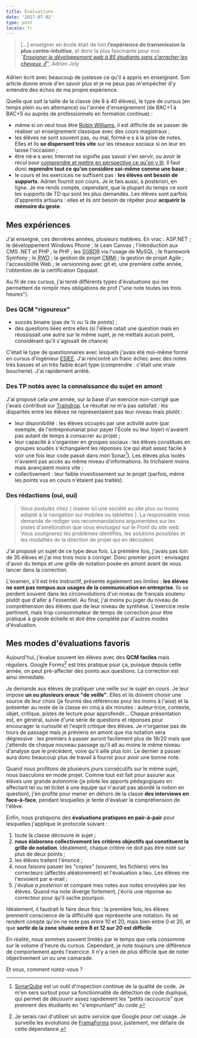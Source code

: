 ```yaml
---
title: Évaluations
date: '2017-07-02'
type: post
locale: fr
---
```


> [...] enseigner en école était de loin **l’expérience de transmission la plus contre-intuitive**, et donc la plus fascinante pour moi.  
> <cite>"[Enseigner le développement web à 85 étudiants sans s’arracher les cheveux ✌️](https://medium.com/scribe/enseigner-le-d%C3%A9veloppement-web-%C3%A0-85-%C3%A9tudiants-sans-sarracher-les-cheveux-%EF%B8%8F-e518274f7063)", Adrien Joly</cite>

Adrien écrit avec beaucoup de justesse ce qu'il a appris en enseignant. Son article donne envie d'en savoir plus et je ne peux pas m'empêcher d'y entendre des échos de ma propre expérience.

<!-- more -->

Quelle que soit la taille de la classe (de 8 à 40 élèves), le type de cursus (en temps plein ou en alternance) ou l'année d'enseignement (de BAC+1 à BAC+5 ou auprès de professionnels en formation continue) :

* même si on veut tous être [Robin Williams](https://www.youtube.com/watch?v=4lj185DaZ_o), il est difficile de se passer de réaliser un enseignement classique avec des cours magistraux ;
* les élèves ne sont souvent pas, ou mal, formé·e·s à la prise de notes. Elles et ils **se dispersent très vite** sur les réseaux sociaux si on leur en laisse l'occasion ;
* être né·e·s avec Internet ne signifie pas savoir s'en servir, ou avoir le recul pour [comprendre et mettre en perspective ce qu'on y lit](/2016/11/infobesite-et-rebellion/). Il faut donc **reprendre tout ce qu'on considère soi-même comme une base** ;
* le cours et les exercices ne suffisent pas : **les élèves ont besoin de supports**. Adrien fournit son cours. Je le fais aussi, a posteriori, en ligne. Je me rends compte, cependant, que la plupart du temps ce sont les supports de TD qui sont les plus demandés. Les élèves sont parfois d'apprentis artisans : elles et ils ont besoin de répéter pour **acquérir la mémoire du geste**.

## Mes expériences

J'ai enseigné, ces dernières années, plusieurs matières. En vrac : ASP.NET ; le développement Windows Phone ; le <span lang="en">Lean Canvas</span> ; l'introduction aux CMS .NET et PHP ; le PHP ; les <abbr title="Systèmes de gestion de bases de données relationelles">SGBDR</abbr> via l'usage de MySQL ; le framework Symfony ; le <abbr title="Responsive Web Design" lang="en">RWD</abbr> ; la gestion de projet <abbr title="Capability Maturity Model integration">CMMi</abbr> ; la gestion de projet Agile ; l'accessibilité Web ; le <span lang="en" title="gestion de version de code source">versionning</span> avec git et, une première cette année, l'obtention de la certification Opquast.

Au fil de ces cursus, j'ai tenté différents types d'évaluations qui me permettent de remplir mes obligations de prof ("une note toutes les trois heures").

### Des QCM "rigoureux"

* succès binaire (pas de ½ ou ¼ de points) ;
* des questions liées entre elles (si l'élève ratait une question mais en réussissait une autre sur le même sujet, je ne mettais aucun point, considérant qu'il s'agissait de chance)

C'était le type de questionnaires avec lesquels j'avais été moi-même formé en cursus d'ingénieur [ESIEE](http://www.esiee.fr/ "Site Web de l'École Supérieur d'Ingénieurs en Électronique et Électrotechnique"). J'ai rencontré un franc échec avec des notes très basses et un très faible écart type (comprendre : c'était une vraie boucherie). J'ai rapidement arrêté.

### Des TP notés avec la connaissance du sujet en amont

J'ai proposé cela une année, sur la base d'un exercice non-corrigé que j'avais contribué sur [Traindrop](https://traindrop.github.io/). Le résultat ne m'a pas satisfait : les disparités entre les élèves ne représentaient pas leur niveau mais plutôt :

* leur disponibilité : les élèves occupés par une activité autre (par exemple, de l'entrepreunariat pour payer l'École ou leur loyer) n'avaient pas autant de temps à consacrer au projet ;
* leur capacité à s'organiser en groupes sociaux : les élèves constitués en groupes soudés s'échangaient les réponses (ce qui était assez facile à voir une fois leur code passé dans mon Sonar[^sonar]). Les élèves plus isolés n'avaient pas accès au même niveau d'informations. Ils trichaient moins mais avançaient moins vite ;
* collectivement : leur faible investissement sur le projet (parfois, même les points vus en cours n'étaient pas traités).

[^sonar]: [SonarQube](https://www.sonarqube.org/) est un outil d'inspection continue de la qualité de code. Je m'en sers surtout pour sa fonctionnalité de détection de code dupliqué, qui permet de découvrir assez rapidement les "petits raccourcis" que prennent des étudiants en "s'empruntant" du code.

### Des rédactions (oui, oui)

> Vous postulez chez {&nbsp;insérer ici une société au site plus ou moins adapté à la navigation sur mobiles ou tablettes&nbsp;}. La responsable vous demande de rédiger vos recommandations argumentées sur les pistes d'amélioration que vous envisagez sur le _Front_ du site web. Vous soulignerez les problèmes identifiés, les solutions possibles et les modalités de la direction de projet qui en découlent.

J'ai proposé un sujet de ce type deux fois. La première fois, j'avais pas loin de 35 élèves et j'ai mis trois mois à corriger. Donc premier point : envisagez d'avoir du temps et une grille de notation posée en amont avant de vous lancer dans la correction.

L'examen, s'il est très instructif, présente également ses limites : **les élèves ne sont pas rompus aux usages de la communication en entreprise**. Ils se perdent souvent dans les circonvolutions d'un niveau de français soutenu plutôt que d'aller à l'essentiel. Au final, j'ai moins pu juger du niveau de compréhension des élèves que de leur niveau de synthèse. L'exercice reste pertinent, mais trop consommateur de temps de correction pour être pratiqué à grande échelle et doit être complété par d'autres modes d'évaluation.

## Mes modes d'évaluations favoris

Aujourd'hui, j'évalue souvent les élèves avec des **QCM faciles** mais réguliers. Google Forms[^alt] est très pratique pour ça, puisque depuis cette année, on peut pré-affecter des points aux questions. La correction est ainsi immédiate.

[^alt]: Je serais ravi d'utiliser un autre service que Google pour cet usage. Je surveille les évolutions de [FramaForms](https://framaforms.org/) pour, justement, me défaire de cette dépendance.

Je demande aux élèves de pratiquer une veille sur le sujet en cours. Je leur impose **un ou plusieurs oraux "de veille"**. Elles et ils doivent choisir une source de leur choix (je fournis des références pour les moins à l'aise) et la présenter au reste de la classe en cinq à dix minutes : auteur·trice, contexte, objet, critique, pistes de lecture pour approfondir… Chaque présentation est, en général, suivie d'une série de questions et réponses pour encourager la curiosité et l'esprit critique des élèves. Je n'organise pas de tours de passage mais je préviens en amont que ma notation sera dégressive : les premiers à passer auront facilement plus de 18/20 mais que j'attends de chaque nouveau passage qu'il ait au moins le même niveau d'analyse que le précédent, voire qu'il aille plus loin. Le dernier à passer aura donc beaucoup plus de travail à fournir pour avoir une bonne note.

Quand nous profitons de plusieurs jours consécutifs sur le même sujet, nous basculons en mode projet. Comme tout est fait pour assurer aux élèves une grande autonomie (je pilote les apports pédagogiques en affectant tel ou tel ticket à une équipe qui n'aurait pas abordé la notion en question), j'en profite pour mener en dehors de la classe **des interviews en face-à-face**, pendant lesquelles je tente d'évaluer la compréhension de l'élève.

Enfin, nous pratiquons des **évaluations pratiques en pair-à-pair** pour lesquelles j'applique le protocole suivant :

1.  toute la classe découvre le sujet ;
1.  **nous élaborons collectivement les critères objectifs qui constituent la grille de notation**. Idéalement, chaque critère ne doit pas être noté sur plus de deux points ;
1.  les élèves traitent l'énoncé ;
1.  nous faisons passer les "copies" (souvent, les fichiers) vers les correcteurs (affectés aléatoirement) et l'évaluation a lieu. Les élèves me l'envoient par e-mail ;
1.  j'évalue _a posteriori_ et compare mes notes aux notes envoyées par les élèves. Quand ma note diverge fortement, j'écris une réponse au correcteur pour qu'il sache pourquoi.

Idéalement, il faudrait le faire deux fois : la première fois, les élèves prennent conscience de la difficulté que représente une notation. Ils se rendent compte qu'on ne note pas entre 10 et 20, mais bien entre 0 et 20, et que **sortir de la zone située entre 8 et 12 sur 20 est difficile**.

En réalité, nous sommes souvent limités par le temps que cela consomme sur le volume d'heure du cursus. Cependant, je note toujours une différence de comportement après l'exercice. Il n'y a rien de plus difficile que de noter objectivement un ou une camarade.

Et vous, comment notez-vous ?
